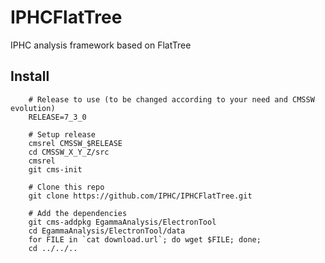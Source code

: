 IPHCFlatTree
============

IPHC analysis framework based on FlatTree

Install
-------

```
    # Release to use (to be changed according to your need and CMSSW evolution)
    RELEASE=7_3_0

    # Setup release
    cmsrel CMSSW_$RELEASE
    cd CMSSW_X_Y_Z/src
    cmsrel
    git cms-init

    # Clone this repo
    git clone https://github.com/IPHC/IPHCFlatTree.git

    # Add the dependencies
    git cms-addpkg EgammaAnalysis/ElectronTool
    cd EgammaAnalysis/ElectronTool/data
    for FILE in `cat download.url`; do wget $FILE; done;
    cd ../../..
```
